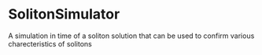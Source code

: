 # SolitonSimulator

A simulation in time of a soliton solution that can be used to confirm various charecteristics of solitons
